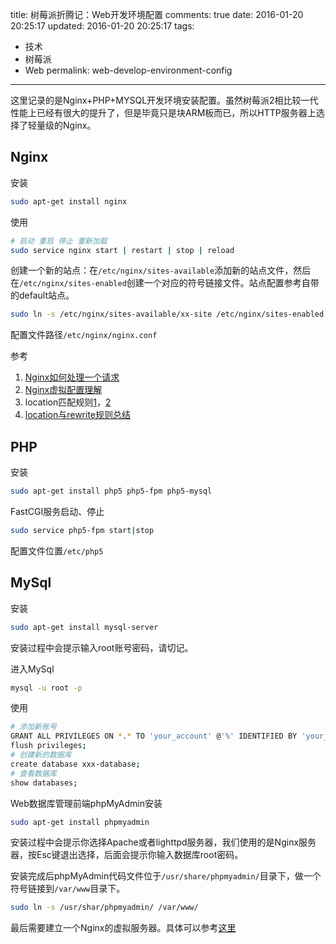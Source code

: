 title: 树莓派折腾记：Web开发环境配置
comments: true
date: 2016-01-20 20:25:17
updated: 2016-01-20 20:25:17
tags:
  - 技术
  - 树莓派
  - Web
permalink: web-develop-environment-config
---

这里记录的是Nginx+PHP+MYSQL开发环境安装配置。虽然树莓派2相比较一代性能上已经有很大的提升了，但是毕竟只是块ARM板而已，所以HTTP服务器上选择了轻量级的Nginx。

## Nginx

安装
``` bash
sudo apt-get install nginx
```

<!-- more -->

使用
``` bash
# 启动 重启 停止 重新加载
sudo service nginx start | restart | stop | reload
```
创建一个新的站点：在`/etc/nginx/sites-available`添加新的站点文件，然后在`/etc/nginx/sites-enabled`创建一个对应的符号链接文件。站点配置参考自带的default站点。
``` bash
sudo ln -s /etc/nginx/sites-available/xx-site /etc/nginx/sites-enabled
```

配置文件路径`/etc/nginx/nginx.conf`

参考
1. [Nginx如何处理一个请求](http://tengine.taobao.org/nginx_docs/cn/docs/http/request_processing.html)
2. [Nginx虚拟配置理解](https://www.digitalocean.com/community/tutorials/understanding-nginx-server-and-location-block-selection-algorithms)
3. location匹配规则[1](https://gist.github.com/luxixing/7262911)，[2](https://www.nginx.com/blog/creating-nginx-rewrite-rules/)
4. [location与rewrite规则总结](http://seanlook.com/2015/05/17/nginx-location-rewrite/)

## PHP
安装
``` bash
sudo apt-get install php5 php5-fpm php5-mysql
```
FastCGI服务启动、停止
``` bash
sudo service php5-fpm start|stop
```
配置文件位置`/etc/php5`

## MySql
安装
``` bash
sudo apt-get install mysql-server
```
安装过程中会提示输入root账号密码，请切记。

进入MySql
``` bash
mysql -u root -p
```

使用
``` bash
# 添加新账号
GRANT ALL PRIVILEGES ON *.* TO 'your_account' @'%' IDENTIFIED BY 'your_passwd' WITH GRANT OPTION;
flush privileges;
# 创建新的数据库
create database xxx-database;
# 查看数据库
show databases;
```

Web数据库管理前端phpMyAdmin安装
``` bash
sudo apt-get install phpmyadmin
```
安装过程中会提示你选择Apache或者lighttpd服务器，我们使用的是Nginx服务器，按Esc键退出选择，后面会提示你输入数据库root密码。

安装完成后phpMyAdmin代码文件位于`/usr/share/phpmyadmin/`目录下，做一个符号链接到`/var/www`目录下。
``` bash
sudo ln -s /usr/shar/phpmyadmin/ /var/www/
```
最后需要建立一个Nginx的虚拟服务器。具体可以参考[这里](http://wangye.org/blog/archives/574/)
